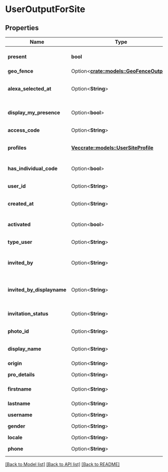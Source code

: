 # UserOutputForSite

## Properties

Name | Type | Description | Notes
------------ | ------------- | ------------- | -------------
**present** | **bool** | Is user present in site? | 
**geo_fence** | Option<[**crate::models::GeoFenceOutput**](GeoFenceOutput.md)> |  | [optional]
**alexa_selected_at** | Option<**String**> | User site alexa selection datetime. | [optional]
**display_my_presence** | Option<**bool**> | Status of presence's user. | [optional]
**access_code** | Option<**String**> | Access Code. | [optional]
**profiles** | [**Vec<crate::models::UserSiteProfile>**](UserSiteProfile.md) | Profiles of user for this site. | 
**has_individual_code** | Option<**bool**> | user has individual code. | [optional]
**user_id** | Option<**String**> | User identifier. | [optional]
**created_at** | Option<**String**> | User creation date. | [optional]
**activated** | Option<**bool**> | Is user account activated? | [optional]
**type_user** | Option<**String**> | Type of user. | [optional]
**invited_by** | Option<**String**> | Identifier of user who invited this user. | [optional]
**invited_by_displayname** | Option<**String**> | Username of user who invited this user. | [optional]
**invitation_status** | Option<**String**> | User invitation status. | [optional]
**photo_id** | Option<**String**> | Identifier of user photo. | [optional]
**display_name** | Option<**String**> | Name to display for this user. | [optional]
**origin** | Option<**String**> | User origin. | [optional]
**pro_details** | Option<**String**> | User pro details. | [optional]
**firstname** | Option<**String**> | User firstname. | [optional]
**lastname** | Option<**String**> | User lastname. | [optional]
**username** | Option<**String**> | User email. | [optional]
**gender** | Option<**String**> | User gender. | [optional]
**locale** | Option<**String**> | User locale. | [optional]
**phone** | Option<**String**> | User phone number. | [optional]

[[Back to Model list]](../README.md#documentation-for-models) [[Back to API list]](../README.md#documentation-for-api-endpoints) [[Back to README]](../README.md)


